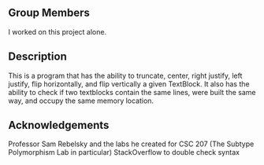 ## Group Members
I worked on this project alone.

## Description
This is a program that has the ability to truncate, center, right justify, left justify, flip horizontally, and flip vertically a given TextBlock. It also has the ability to check if two textblocks contain the same lines, were built the same way, and occupy the same memory location. 

## Acknowledgements
Professor Sam Rebelsky and the labs he created for CSC 207 (The Subtype Polymorphism Lab in particular)
StackOverflow to double check syntax

